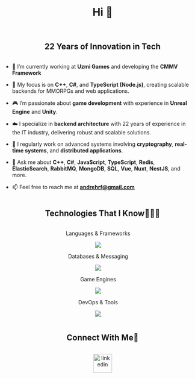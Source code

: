 <!--h1 without bottom border-->
<div id="user-content-toc">
  <ul align="center">
    <summary><h1 style="display: inline-block">Hi 👋</summary>
  </ul>
</div>

<!--h2 without bottom border-->
<div id="user-content-toc">
  <ul align="center">
    <summary><h2 style="display: inline-block">22 Years of Innovation in Tech</h2></summary>
  </ul>
</div>

<!--Intro start-->
- 🔭 I’m currently working at **Uzmi Games** and developing the **CMMV Framework**

- 🌱 My focus is on **C++**, **C#**, and **TypeScript (Node.js)**, creating scalable backends for MMORPGs and web applications.

- 🎮 I’m passionate about **game development** with experience in **Unreal Engine** and **Unity**.

- ☁️ I specialize in **backend architecture** with 22 years of experience in the IT industry, delivering robust and scalable solutions.

- 📝 I regularly work on advanced systems involving **cryptography**, **real-time systems**, and **distributed applications**.

- 💬 Ask me about **C++**, **C#**, **JavaScript**, **TypeScript**, **Redis**, **ElasticSearch**, **RabbitMQ**, **MongoDB**, **SQL**, **Vue**, **Nuxt**, **NestJS**, and more.

- 📫 Feel free to reach me at **andrehrf@gmail.com**
<!--Intro end-->

<!--h1 without bottom border-->
<div id="user-content-toc">
  <ul align="center">
    <summary><h2 style="display: inline-block">Technologies That I Know👨🏻‍💻</h2></summary>
  </ul>
</div>

<!--tech stack icons-->
<p align="center">Languages & Frameworks</p>
<p align="center">
  <a href="https://skillicons.dev">
    <img src="https://skillicons.dev/icons?i=cpp,cs,ts,js,nodejs,nestjs,vue,nuxtjs,pinia,html,css,tailwind,firebase,flutter,vite,vitest,solidity,regex,pnpm,md" />
  </a>
</p>
<p align="center">Databases & Messaging</p>
<p align="center">
  <a href="https://skillicons.dev">
    <img src="https://skillicons.dev/icons?i=redis,elasticsearch,mongodb,mysql,postgres,rabbitmq,kafka,supabase,sqlite" />
  </a>
</p>
<p align="center">Game Engines</p>
<p align="center">
  <a href="https://skillicons.dev">
    <img src="https://skillicons.dev/icons?i=unity,unreal" />
  </a>
</p>
<p align="center">DevOps & Tools</p>
<p align="center">
  <a href="https://skillicons.dev">
    <img src="https://skillicons.dev/icons?i=docker,kubernetes,git,linux,github,gitlab,nginx,cloudflare,grafana" />
  </a>
</p>

<!-- Connect with me -->
<!--h2 without bottom border-->
<div id="user-content-toc">
  <ul align="center">
    <summary><h2 style="display: inline-block">Connect With Me🤝</h2></summary>

<a href="https://www.linkedin.com/in/andrehrf/" target="blank"><img align="center" src="https://user-images.githubusercontent.com/88904952/234979284-68c11d7f-1acc-4f0c-ac78-044e1037d7b0.png" alt="linkedin" height="50" width="50" /></a>
</p>

  </ul>
</div>

